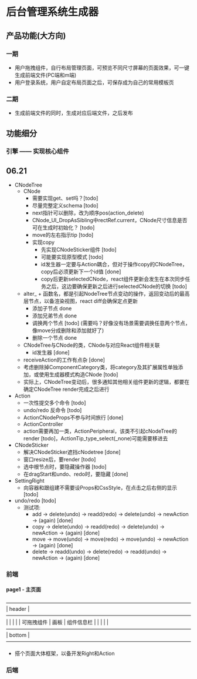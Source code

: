 # 后台管理系统生成器

## 产品功能(大方向)

### 一期

* 用户拖拽组件，自行布局管理页面，可预览不同尺寸屏幕的页面效果，可一键生成前端文件(PC端和m端)
* 用户登录系统，用户自定布局页面之后，可保存成为自己的常用模板页

### 二期

* 生成前端文件的同时，生成对应后端文件，之后发布

## 功能细分

### 引擎 —— 实现核心组件

## 06.21

* CNodeTree
  * CNode
    * 需要实现get、set吗？[todo]
    * 尽量完整定义schema [todo]
    * next指针可以删除，改为顺序pos(action_delete)
    * CNode_UI_DropAsSibling中rectRef.current，CNode尺寸信息是否可在生成时初始化？ [todo]
    * move的左右指示tip [todo]
    * 实现copy
      * 先实现CNodeSticker组件 [todo]
      * 可能要实现原型模式 [todo]
      * id发生器一定要与Action耦合，但对于操作copy的CNodeTree，copy后必须更新下一个id值 [done]
      * copy后更新selectedCNode，react组件更新会发生在本次同步任务之后，这边要确保更新之后进行selectedCNode的切换 [todo]
  * alter_ + 函数名，都是引起NodeTree节点变动的操作，返回变动后的最高层节点，以备渲染视图，react diff会确保定点更新
    * 添加子节点 done
    * 添加兄弟节点 done
    * 调换两个节点 [todo] (需要吗？好像没有场景需要调换任意两个节点，像move分成删除和添加就好了)
    * 删除一个节点 done
  * CNodeTree与CNode的类，CNode与对应React组件相关联
    * id发生器 [done]
  * receiveAction的工作有点杂 [done]
  * 考虑删除掉ComponentCategory类，将category及其扩展属性单独添加，或使用生成器模式构造CNode [todo]
  * 实际上，CNodeTree变动后，很多通知其他相关组件更新的逻辑，都要在确定CNodeTree render完成之后进行
* Action
  * 一次性提交多个命令 [todo]
  * undo/redo 反命令 [todo]
  * ActionCNodeProps不参与时间旅行 [done]
  * ActionController
  * action需要再加一类，ActionPeripheral，该类不引起cNodeTree的render [todo]，ActionTip_type_select(_none)可能需要移进去
* CNodeSticker
  * 解决CNodeSticker遮挡cNodetree [done]
  * 窗口resize后，要render [todo]
  * 选中根节点时，要隐藏操作器 [todo]
  * 在dragStart和undo、redo时，要隐藏 [done]
* SettingRight
  * 向容器和跟组建不需要设Props和CssStyle，在点击之后右侧的显示 [todo]
* undo/redo [todo]
  * 测试项:
    * add -> delete(undo) -> readd(redo) -> delete(undo) -> newAction -> (again) [done]
    * copy -> delete(undo) -> readd(redo) -> delete(undo) -> newAction -> (again) [done]
    * move -> move(undo) -> move(redo) -> move(undo) -> newAction -> (again) [done]
    * delete -> readd(undo) -> delete(redo) -> readd(undo) -> newAction -> (again) [done]

### 前端

#### page1 - 主页面

 ————————————————————————————————————
|              header                |
 ————————————————————————————————————
|            |         |             |
| 可拖拽组件  |   画板  |  组件信息栏  |
|            |         |             |
 ————————————————————————————————————
|              bottom                |
 ————————————————————————————————————

* 搭个页面大体框架，以备开发Right和Action

### 后端
